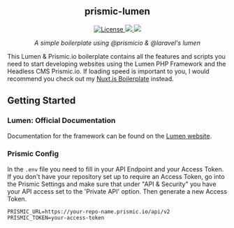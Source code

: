 <h2 align="center">prismic-lumen</h2>

<p align="center">
  <a href="https://github.com/c0nst4ntin/prismic-lumen/blob/master/LICENSE">
    <img alt="License" src="https://img.shields.io/github/license/c0nst4ntin/prismic-lumen.svg?color=orange">
  </a>
  <a href="https://github.com/c0nst4ntin/prismic-lumen/">
    <img src="https://img.shields.io/github/package-json/v/c0nst4ntin/prismic-lumen?color=success">
  </a>
  <a href="https://sass-lang.com">
    <img src="https://img.shields.io/github/package-json/dependency-version/c0nst4ntin/prismic-lumen/dev/laravel-mix?color=ff69b4">
  </a>
</p>

<p align="center">
  <em>
  A simple boilerplate using @prismicio & @laravel's lumen
  </em>
</p>

This Lumen & Prismic.io boilerplate contains all the features and scripts you need to start developing websites using the Lumen PHP Framework and the Headless CMS Prismic.io. If loading speed is important to you, I would recommend you check out my [Nuxt.js Boilerplate](https://lumen.laravel.com/docs) instead.

## Getting Started

### Lumen: Official Documentation
Documentation for the framework can be found on the [Lumen website](https://github.com/c0nst4ntin/prismic-nuxt).

### Prismic Config
In the `.env` file you need to fill in your API Endpoint and your Access Token.
If you don't have your repository set up to require an Access Token, go into the Prismic Settings and make sure that under "API & Security" you have your API access set to the 'Private API' option. Then generate a new Access Token.

```
PRISMIC_URL=https://your-repo-name.prismic.io/api/v2
PRISMIC_TOKEN=your-access-token
```
